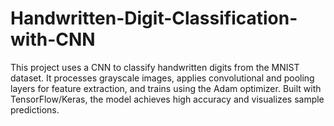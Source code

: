 # Handwritten-Digit-Classification-with-CNN
This project uses a CNN to classify handwritten digits from the MNIST dataset. It processes grayscale images, applies convolutional and pooling layers for feature extraction, and trains using the Adam optimizer. Built with TensorFlow/Keras, the model achieves high accuracy and visualizes sample predictions.

